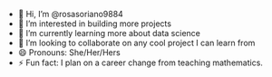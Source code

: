 - 👋 Hi, I’m @rosasoriano9884
- 👀 I’m interested in building more projects
- 🌱 I’m currently learning more about data science
- 💞️ I’m looking to collaborate on any cool project I can learn from
- 😄 Pronouns: She/Her/Hers
- ⚡ Fun fact: I plan on a career change from teaching mathematics.

<!---
rosasoriano9884/rosasoriano9884 is a ✨ special ✨ repository because its `README.md` (this file) appears on your GitHub profile.
You can click the Preview link to take a look at your changes.
--->
